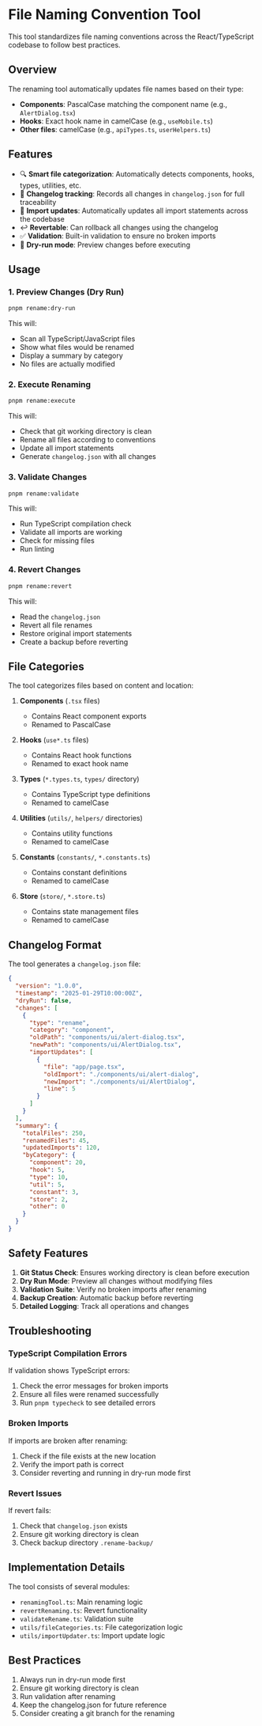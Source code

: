 # File Naming Convention Tool

This tool standardizes file naming conventions across the React/TypeScript codebase to follow best practices.

## Overview

The renaming tool automatically updates file names based on their type:
- **Components**: PascalCase matching the component name (e.g., `AlertDialog.tsx`)
- **Hooks**: Exact hook name in camelCase (e.g., `useMobile.ts`)
- **Other files**: camelCase (e.g., `apiTypes.ts`, `userHelpers.ts`)

## Features

- 🔍 **Smart file categorization**: Automatically detects components, hooks, types, utilities, etc.
- 📝 **Changelog tracking**: Records all changes in `changelog.json` for full traceability
- 🔄 **Import updates**: Automatically updates all import statements across the codebase
- ↩️ **Revertable**: Can rollback all changes using the changelog
- ✅ **Validation**: Built-in validation to ensure no broken imports
- 🧪 **Dry-run mode**: Preview changes before executing

## Usage

### 1. Preview Changes (Dry Run)

```bash
pnpm rename:dry-run
```

This will:
- Scan all TypeScript/JavaScript files
- Show what files would be renamed
- Display a summary by category
- No files are actually modified

### 2. Execute Renaming

```bash
pnpm rename:execute
```

This will:
- Check that git working directory is clean
- Rename all files according to conventions
- Update all import statements
- Generate `changelog.json` with all changes

### 3. Validate Changes

```bash
pnpm rename:validate
```

This will:
- Run TypeScript compilation check
- Validate all imports are working
- Check for missing files
- Run linting

### 4. Revert Changes

```bash
pnpm rename:revert
```

This will:
- Read the `changelog.json`
- Revert all file renames
- Restore original import statements
- Create a backup before reverting

## File Categories

The tool categorizes files based on content and location:

1. **Components** (`.tsx` files)
   - Contains React component exports
   - Renamed to PascalCase

2. **Hooks** (`use*.ts` files)
   - Contains React hook functions
   - Renamed to exact hook name

3. **Types** (`*.types.ts`, `types/` directory)
   - Contains TypeScript type definitions
   - Renamed to camelCase

4. **Utilities** (`utils/`, `helpers/` directories)
   - Contains utility functions
   - Renamed to camelCase

5. **Constants** (`constants/`, `*.constants.ts`)
   - Contains constant definitions
   - Renamed to camelCase

6. **Store** (`store/`, `*.store.ts`)
   - Contains state management files
   - Renamed to camelCase

## Changelog Format

The tool generates a `changelog.json` file:

```json
{
  "version": "1.0.0",
  "timestamp": "2025-01-29T10:00:00Z",
  "dryRun": false,
  "changes": [
    {
      "type": "rename",
      "category": "component",
      "oldPath": "components/ui/alert-dialog.tsx",
      "newPath": "components/ui/AlertDialog.tsx",
      "importUpdates": [
        {
          "file": "app/page.tsx",
          "oldImport": "./components/ui/alert-dialog",
          "newImport": "./components/ui/AlertDialog",
          "line": 5
        }
      ]
    }
  ],
  "summary": {
    "totalFiles": 250,
    "renamedFiles": 45,
    "updatedImports": 120,
    "byCategory": {
      "component": 20,
      "hook": 5,
      "type": 10,
      "util": 5,
      "constant": 3,
      "store": 2,
      "other": 0
    }
  }
}
```

## Safety Features

1. **Git Status Check**: Ensures working directory is clean before execution
2. **Dry Run Mode**: Preview all changes without modifying files
3. **Validation Suite**: Verify no broken imports after renaming
4. **Backup Creation**: Automatic backup before reverting
5. **Detailed Logging**: Track all operations and changes

## Troubleshooting

### TypeScript Compilation Errors

If validation shows TypeScript errors:
1. Check the error messages for broken imports
2. Ensure all files were renamed successfully
3. Run `pnpm typecheck` to see detailed errors

### Broken Imports

If imports are broken after renaming:
1. Check if the file exists at the new location
2. Verify the import path is correct
3. Consider reverting and running in dry-run mode first

### Revert Issues

If revert fails:
1. Check that `changelog.json` exists
2. Ensure git working directory is clean
3. Check backup directory `.rename-backup/`

## Implementation Details

The tool consists of several modules:

- `renamingTool.ts`: Main renaming logic
- `revertRenaming.ts`: Revert functionality
- `validateRename.ts`: Validation suite
- `utils/fileCategories.ts`: File categorization logic
- `utils/importUpdater.ts`: Import update logic

## Best Practices

1. Always run in dry-run mode first
2. Ensure git working directory is clean
3. Run validation after renaming
4. Keep the changelog.json for future reference
5. Consider creating a git branch for the renaming